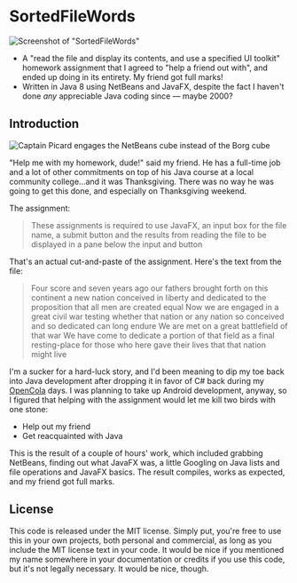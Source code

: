 # SortedFileWords
![Screenshot of "SortedFileWords"](http://www.globalnerdy.com/wordpress/wp-content/uploads/2016/06/sorted-file-words.jpg)

* A "read the file and display its contents, and use a specified UI toolkit" homework assignment that I agreed to "help a friend out with", and ended up doing in its entirety. My friend got full marks!
* Written in Java 8 using NetBeans and JavaFX, despite the fact I haven't done *any* appreciable Java coding since — maybe 2000?

## Introduction
![Captain Picard engages the NetBeans cube instead of the Borg cube](http://www.globalnerdy.com/wordpress/wp-content/uploads/2016/06/netbeans-borg.jpg)

"Help me with my homework, dude!" said my friend. He has a full-time job and a lot of other commitments on top of his Java course at a local community college...and it was Thanksgiving. There was no way he was going to get this done, and especially on Thanksgiving weekend.

The assignment:
> These assignments is required to use JavaFX, an input box for the file name,
> a submit button and the results from reading the file to be displayed in a
> pane below the input and button

That's an actual cut-and-paste of the assignment. Here's the text from the file:

> Four score and seven years ago our fathers brought forth on this
> continent a new nation conceived in liberty and dedicated to the
> proposition that all men are created equal Now we are engaged in
> a great civil war testing whether that nation or any nation so
> conceived and so dedicated can long endure We are met on a great
> battlefield of that war We have come to dedicate a portion of
> that field as a final resting-place for those who here gave their
> lives that that nation might live

I'm a sucker for a hard-luck story, and I'd been meaning to dip my toe back into Java development after dropping it in favor of C# back during my [OpenCola](https://en.wikipedia.org/wiki/Opencola_(company)) days. I was planning to take up Android development, anyway, so I figured that helping with the assignment would let me kill two birds with one stone:

* Help out my friend
* Get reacquainted with Java

This is the result of a couple of hours' work, which included grabbing NetBeans, finding out what JavaFX was, a little Googling on Java lists and file operations and JavaFX basics. The result compiles, works as expected, and my friend got full marks.

## License
This code is released under the MIT license. Simply put, you're free to use this in your own projects, both personal and commercial, as long as
you include the MIT license text in your code. It would be nice if you mentioned my name somewhere in your documentation or credits if
you use this code, but it's not legally necessary. It would be nice, though.
